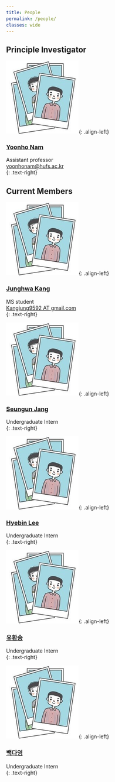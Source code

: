 ```yaml
---
title: People
permalink: /people/
classes: wide
---
```


## Principle Investigator

![image-left](/assets/images/people/person.JPG){: .align-left}

### [Yoonho Nam](https://yoonhonam.github.io/)
    
    
Assistant professor    
[yoonhonam@hufs.ac.kr](mailto:yoonhonam@hufs.ac.kr)    
{: .text-right}
             
    
    
    
## Current Members
    
![image-left](/assets/images/people/person.JPG){: .align-left}

### [Junghwa Kang]()
    
    
MS student    
[Kangjung9592 AT gmail.com]()    
{: .text-right}  
                   



![image-left](/assets/images/people/person.JPG){: .align-left}

### [Seungun Jang]()
     
    
    
Undergraduate Intern    
{: .text-right}  
                     
    
    
    
![image-left](/assets/images/people/person.JPG){: .align-left}

### [Hyebin Lee]()
    
    
    
Undergraduate Intern    
{: .text-right}  
                    
    
    
    
![image-left](/assets/images/people/person.JPG){: .align-left}

### [유환승]()
    
    
    
Undergraduate Intern    
{: .text-right}  
                        
    
    
    
![image-left](/assets/images/people/person.JPG){: .align-left}

### [백다영]()
     
    
    
Undergraduate Intern    
{: .text-right}  
